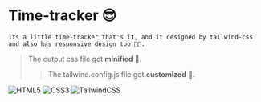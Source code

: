 # Time-tracker 😎
```Its a little time-tracker that's it, and it designed by tailwind-css and also has responsive design too 👨‍💻.```
>The output css file got **minified** 🤏.
>>The tailwind.config.js file got **customized** 🍃.

![HTML5](https://img.shields.io/badge/html5-%23E34F26.svg?style=for-the-badge&logo=html5&logoColor=white)
![CSS3](https://img.shields.io/badge/css3-%231572B6.svg?style=for-the-badge&logo=css3&logoColor=white)
![TailwindCSS](https://img.shields.io/badge/tailwindcss-%2338B2AC.svg?style=for-the-badge&logo=tailwind-css&logoColor=white)
